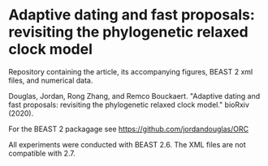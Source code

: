 
# Adaptive dating and fast proposals: revisiting the phylogenetic relaxed clock model

Repository containing the article, its accompanying figures, BEAST 2 xml files, and numerical data.

Douglas, Jordan, Rong Zhang, and Remco Bouckaert. "Adaptive dating and fast proposals: revisiting the phylogenetic relaxed clock model." bioRxiv (2020).




For the BEAST 2 packagage see  https://github.com/jordandouglas/ORC




All experiments were conducted with BEAST 2.6. The XML files are not compatible with 2.7.
